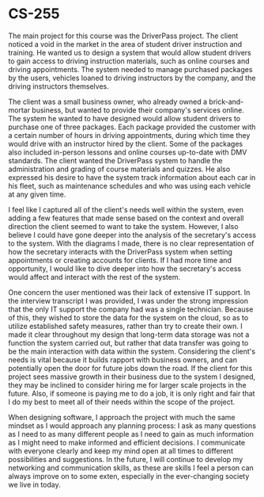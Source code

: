 # CS-255
The main project for this course was the DriverPass project. The client noticed a void in the market in the area of student driver instruction and training. He wanted us to design a system that would allow student drivers to gain access to driving instruction materials, such as online courses and driving appointments. The system needed to manage purchased packages by the users, vehicles loaned to driving instructors by the company, and the driving instructors themselves.

The client was a small business owner, who already owned a brick-and-mortar business, but wanted to provide their company's services online. The system he wanted to have designed would allow student drivers to purchase one of three packages. Each package provided the customer with a certain number of hours in driving appointments, during which time they would drive with an instructor hired by the client. Some of the packages also included in-person lessons and online courses up-to-date with DMV standards. The client wanted the DriverPass system to handle the administration and grading of course materials and quizzes. He also expressed his desire to have the system track information about each car in his fleet, such as maintenance schedules and who was using each vehicle at any given time.

I feel like I captured all of the client's needs well within the system, even adding a few features that made sense based on the context and overall direction the client seemed to want to take the system. However, I also believe I could have gone deeper into the analysis of the secretary's access to the system. With the diagrams I made, there is no clear representation of how the secretary interacts with the DriverPass system when setting appointments or creating accounts for clients. If I had more time and opportunity, I would like to dive deeper into how the secretary's access would affect and interact with the rest of the system.

One concern the user mentioned was their lack of extensive IT support. In the interview transcript I was provided, I was under the strong impression that the only IT support the company had was a single technician. Because of this, they wished to store the data for the system on the cloud, so as to utilize established safety measures, rather than try to create their own. I made it clear throughout my design that long-term data storage was not a function the system carried out, but rather that data transfer was going to be the main interaction with data within the system. Considering the client's needs is vital because it builds rapport with business owners, and can potentially open the door for future jobs down the road. If the client for this project sees massive growth in their business due to the system I designed, they may be inclined to consider hiring me for larger scale projects in the future. Also, if someone is paying me to do a job, it is only right and fair that I do my best to meet all of their needs within the scope of the project.

When designing software, I approach the project with much the same mindset as I would approach any planning process: I ask as many questions as I need to as many different people as I need to gain as much information as I might need to make informed and efficient decisions. I communicate with everyone clearly and keep my mind open at all times to different possibilities and suggestions. In the future, I will continue to develop my networking and communication skills, as these are skills I feel a person can always improve on to some exten, especially in the ever-changing society we live in today.
